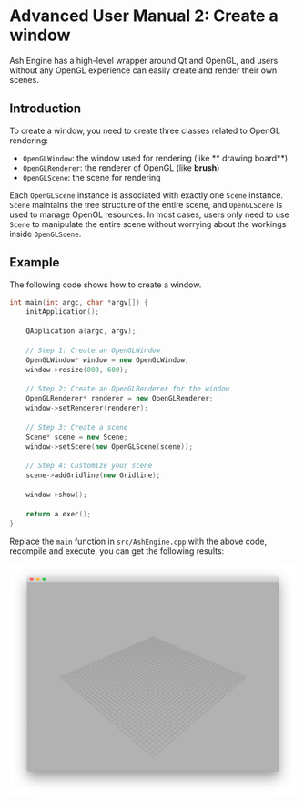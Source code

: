 # Advanced User Manual 2: Create a window

Ash Engine has a high-level wrapper around Qt and OpenGL, and users without any OpenGL experience can easily create and render their own scenes.

## Introduction

To create a window, you need to create three classes related to OpenGL rendering:

* `OpenGLWindow`: the window used for rendering (like ** drawing board**)
* `OpenGLRenderer`: the renderer of OpenGL (like **brush**)
* `OpenGLScene`: the scene for rendering

Each `OpenGLScene` instance is associated with exactly one `Scene` instance. `Scene` maintains the tree structure of the entire scene, and `OpenGLScene` is used to manage OpenGL resources. In most cases, users only need to use `Scene` to manipulate the entire scene without worrying about the workings inside `OpenGLScene`.

## Example

The following code shows how to create a window.

```cpp
int main(int argc, char *argv[]) {
    initApplication();

    QApplication a(argc, argv);

    // Step 1: Create an OpenGLWindow
    OpenGLWindow* window = new OpenGLWindow;
    window->resize(800, 600);

    // Step 2: Create an OpenGLRenderer for the window
    OpenGLRenderer* renderer = new OpenGLRenderer;
    window->setRenderer(renderer);

    // Step 3: Create a scene
    Scene* scene = new Scene;
    window->setScene(new OpenGLScene(scene));

    // Step 4: Customize your scene
    scene->addGridline(new Gridline);

    window->show();

    return a.exec();
}
```

Replace the `main` function in `src/AshEngine.cpp` with the above code, recompile and execute, you can get the following results:

![](images/advanced-user-manual2.jpg)